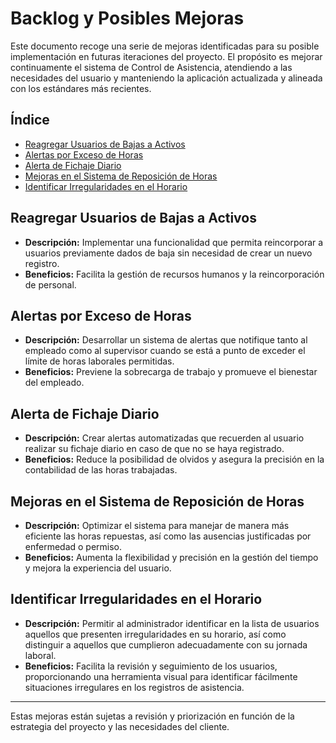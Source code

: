 # Backlog y Posibles Mejoras
Este documento recoge una serie de mejoras identificadas para su posible implementación en futuras iteraciones del proyecto. El propósito es mejorar continuamente el sistema de Control de Asistencia, atendiendo a las necesidades del usuario y manteniendo la aplicación actualizada y alineada con los estándares más recientes.
## Índice
- [Reagregar Usuarios de Bajas a Activos](#reagregar-usuarios-de-bajas-a-activos)
- [Alertas por Exceso de Horas](#alertas-por-exceso-de-horas)
- [Alerta de Fichaje Diario](#alerta-de-fichaje-diario)
- [Mejoras en el Sistema de Reposición de Horas](#mejoras-en-el-sistema-de-reposición-de-horas)
- [Identificar Irregularidades en el Horario](#identificar-irregularidades-en-el-horario)
## Reagregar Usuarios de Bajas a Activos
- **Descripción:** Implementar una funcionalidad que permita reincorporar a usuarios previamente dados de baja sin necesidad de crear un nuevo registro.
- **Beneficios:** Facilita la gestión de recursos humanos y la reincorporación de personal.
## Alertas por Exceso de Horas
- **Descripción:** Desarrollar un sistema de alertas que notifique tanto al empleado como al supervisor cuando se está a punto de exceder el límite de horas laborales permitidas.
- **Beneficios:** Previene la sobrecarga de trabajo y promueve el bienestar del empleado.
## Alerta de Fichaje Diario
- **Descripción:** Crear alertas automatizadas que recuerden al usuario realizar su fichaje diario en caso de que no se haya registrado.
- **Beneficios:** Reduce la posibilidad de olvidos y asegura la precisión en la contabilidad de las horas trabajadas.
## Mejoras en el Sistema de Reposición de Horas
- **Descripción:** Optimizar el sistema para manejar de manera más eficiente las horas repuestas, así como las ausencias justificadas por enfermedad o permiso.
- **Beneficios:** Aumenta la flexibilidad y precisión en la gestión del tiempo y mejora la experiencia del usuario.
## Identificar Irregularidades en el Horario
- **Descripción:** Permitir al administrador identificar en la lista de usuarios aquellos que presenten irregularidades en su horario, así como distinguir a aquellos que cumplieron adecuadamente con su jornada laboral.
- **Beneficios:** Facilita la revisión y seguimiento de los usuarios, proporcionando una herramienta visual para identificar fácilmente situaciones irregulares en los registros de asistencia.
---
Estas mejoras están sujetas a revisión y priorización en función de la estrategia del proyecto y las necesidades del cliente.